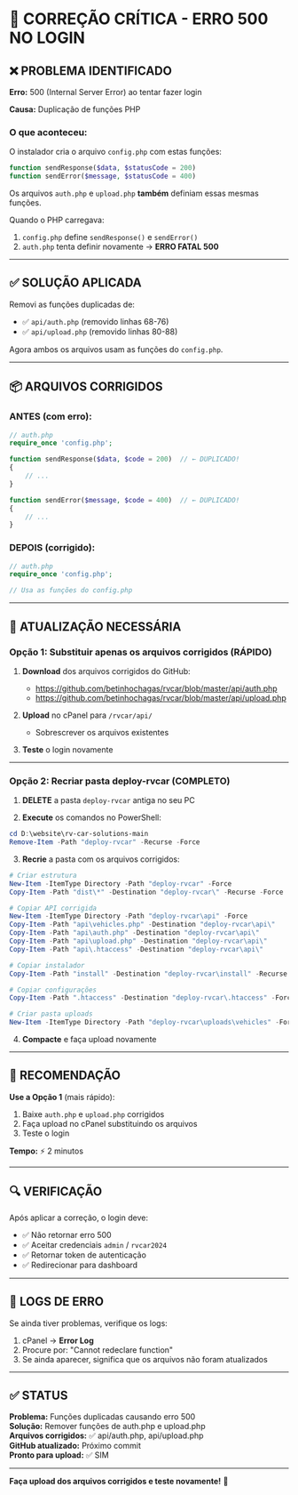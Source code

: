 # 🚨 CORREÇÃO CRÍTICA - ERRO 500 NO LOGIN

## ❌ PROBLEMA IDENTIFICADO

**Erro:** 500 (Internal Server Error) ao tentar fazer login

**Causa:** Duplicação de funções PHP

### O que aconteceu:

O instalador cria o arquivo `config.php` com estas funções:

```php
function sendResponse($data, $statusCode = 200)
function sendError($message, $statusCode = 400)
```

Os arquivos `auth.php` e `upload.php` **também** definiam essas mesmas funções.

Quando o PHP carregava:

1. `config.php` define `sendResponse()` e `sendError()`
2. `auth.php` tenta definir novamente → **ERRO FATAL 500**

---

## ✅ SOLUÇÃO APLICADA

Removi as funções duplicadas de:

- ✅ `api/auth.php` (removido linhas 68-76)
- ✅ `api/upload.php` (removido linhas 80-88)

Agora ambos os arquivos usam as funções do `config.php`.

---

## 📦 ARQUIVOS CORRIGIDOS

### ANTES (com erro):

```php
// auth.php
require_once 'config.php';

function sendResponse($data, $code = 200)  // ← DUPLICADO!
{
    // ...
}

function sendError($message, $code = 400)  // ← DUPLICADO!
{
    // ...
}
```

### DEPOIS (corrigido):

```php
// auth.php
require_once 'config.php';

// Usa as funções do config.php
```

---

## 🔄 ATUALIZAÇÃO NECESSÁRIA

### Opção 1: Substituir apenas os arquivos corrigidos (RÁPIDO)

1. **Download** dos arquivos corrigidos do GitHub:

   - https://github.com/betinhochagas/rvcar/blob/master/api/auth.php
   - https://github.com/betinhochagas/rvcar/blob/master/api/upload.php

2. **Upload** no cPanel para `/rvcar/api/`

   - Sobrescrever os arquivos existentes

3. **Teste** o login novamente

---

### Opção 2: Recriar pasta deploy-rvcar (COMPLETO)

1. **DELETE** a pasta `deploy-rvcar` antiga no seu PC

2. **Execute** os comandos no PowerShell:

```powershell
cd D:\website\rv-car-solutions-main
Remove-Item -Path "deploy-rvcar" -Recurse -Force
```

3. **Recrie** a pasta com os arquivos corrigidos:

```powershell
# Criar estrutura
New-Item -ItemType Directory -Path "deploy-rvcar" -Force
Copy-Item -Path "dist\*" -Destination "deploy-rvcar\" -Recurse -Force

# Copiar API corrigida
New-Item -ItemType Directory -Path "deploy-rvcar\api" -Force
Copy-Item -Path "api\vehicles.php" -Destination "deploy-rvcar\api\"
Copy-Item -Path "api\auth.php" -Destination "deploy-rvcar\api\"
Copy-Item -Path "api\upload.php" -Destination "deploy-rvcar\api\"
Copy-Item -Path "api\.htaccess" -Destination "deploy-rvcar\api\"

# Copiar instalador
Copy-Item -Path "install" -Destination "deploy-rvcar\install" -Recurse -Force

# Copiar configurações
Copy-Item -Path ".htaccess" -Destination "deploy-rvcar\.htaccess" -Force

# Criar pasta uploads
New-Item -ItemType Directory -Path "deploy-rvcar\uploads\vehicles" -Force
```

4. **Compacte** e faça upload novamente

---

## 🎯 RECOMENDAÇÃO

**Use a Opção 1** (mais rápido):

1. Baixe `auth.php` e `upload.php` corrigidos
2. Faça upload no cPanel substituindo os arquivos
3. Teste o login

**Tempo:** ⚡ 2 minutos

---

## 🔍 VERIFICAÇÃO

Após aplicar a correção, o login deve:

- ✅ Não retornar erro 500
- ✅ Aceitar credenciais `admin` / `rvcar2024`
- ✅ Retornar token de autenticação
- ✅ Redirecionar para dashboard

---

## 📝 LOGS DE ERRO

Se ainda tiver problemas, verifique os logs:

1. cPanel → **Error Log**
2. Procure por: "Cannot redeclare function"
3. Se ainda aparecer, significa que os arquivos não foram atualizados

---

## ✅ STATUS

**Problema:** Funções duplicadas causando erro 500  
**Solução:** Remover funções de auth.php e upload.php  
**Arquivos corrigidos:** ✅ api/auth.php, api/upload.php  
**GitHub atualizado:** Próximo commit  
**Pronto para upload:** ✅ SIM

---

**Faça upload dos arquivos corrigidos e teste novamente!** 🚀
